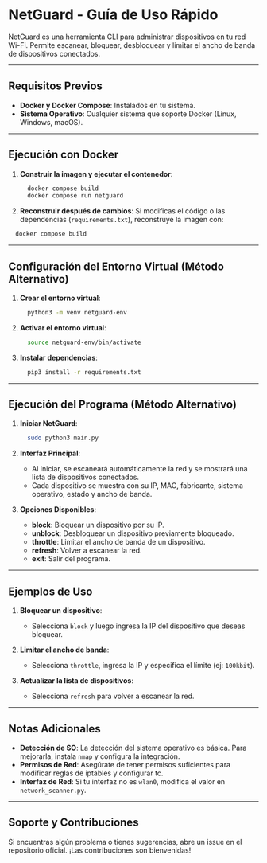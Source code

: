# NetGuard - Guía de Uso Rápido
  
NetGuard es una herramienta CLI para administrar dispositivos en tu red Wi-Fi. Permite escanear, bloquear, desbloquear y limitar el ancho de banda de dispositivos conectados.
  
---
  
## Requisitos Previos
  
- **Docker y Docker Compose**: Instalados en tu sistema.
- **Sistema Operativo**: Cualquier sistema que soporte Docker (Linux, Windows, macOS).
  
---

## Ejecución con Docker

1. **Construir la imagen y ejecutar el contenedor**:
   ```bash
     docker compose build
     docker compose run netguard
   ```

2. **Reconstruir después de cambios**:
  Si modificas el código o las dependencias (`requirements.txt`), reconstruye la imagen con:
  ```bash
    docker compose build
  ```
  
---
  
## Configuración del Entorno Virtual (Método Alternativo)

1. **Crear el entorno virtual**:
   ```bash
     python3 -m venv netguard-env
   ```

2. **Activar el entorno virtual**:
   ```bash
     source netguard-env/bin/activate
   ```

3. **Instalar dependencias**:
   ```bash
     pip3 install -r requirements.txt
   ```
  
---

## Ejecución del Programa (Método Alternativo)

1. **Iniciar NetGuard**:
   ```bash
     sudo python3 main.py
   ```

2. **Interfaz Principal**:
   - Al iniciar, se escaneará automáticamente la red y se mostrará una lista de dispositivos conectados.
   - Cada dispositivo se muestra con su IP, MAC, fabricante, sistema operativo, estado y ancho de banda.

3. **Opciones Disponibles**:
   - **block**: Bloquear un dispositivo por su IP.
   - **unblock**: Desbloquear un dispositivo previamente bloqueado.
   - **throttle**: Limitar el ancho de banda de un dispositivo.
   - **refresh**: Volver a escanear la red.
   - **exit**: Salir del programa.
  
---

## Ejemplos de Uso

1. **Bloquear un dispositivo**:
   - Selecciona `block` y luego ingresa la IP del dispositivo que deseas bloquear.

2. **Limitar el ancho de banda**:
   - Selecciona `throttle`, ingresa la IP y especifica el límite (ej: `100kbit`).

3. **Actualizar la lista de dispositivos**:
   - Selecciona `refresh` para volver a escanear la red.

---

## Notas Adicionales

- **Detección de SO**: La detección del sistema operativo es básica. Para mejorarla, instala `nmap` y configura la integración.
- **Permisos de Red**: Asegúrate de tener permisos suficientes para modificar reglas de iptables y configurar tc.
- **Interfaz de Red**: Si tu interfaz no es `wlan0`, modifica el valor en `network_scanner.py`.

---

## Soporte y Contribuciones

Si encuentras algún problema o tienes sugerencias, abre un issue en el repositorio oficial. ¡Las contribuciones son bienvenidas!